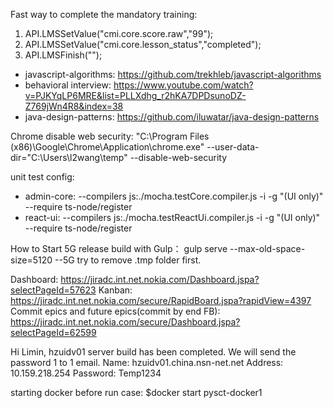 Fast way to complete the mandatory training:
1. API.LMSSetValue("cmi.core.score.raw","99");
2. API.LMSSetValue("cmi.core.lesson_status","completed");
3. API.LMSFinish("");


- javascript-algorithms: https://github.com/trekhleb/javascript-algorithms
- behavioral interview: https://www.youtube.com/watch?v=PJKYqLP6MRE&list=PLLXdhg_r2hKA7DPDsunoDZ-Z769jWn4R8&index=38
- java-design-patterns: https://github.com/iluwatar/java-design-patterns


Chrome disable web security:
"C:\Program Files (x86)\Google\Chrome\Application\chrome.exe" --user-data-dir="C:\Users\l2wang\temp" --disable-web-security

unit test config:
- admin-core: --compilers js:./mocha.testCore.compiler.js -i -g "\(UI only\)" --require ts-node/register
- react-ui: --compilers js:./mocha.testReactUi.compiler.js -i -g "\(UI only\)" --require ts-node/register

How to Start 5G release build with Gulp：
gulp serve --max-old-space-size=5120 --5G
try to remove .tmp folder first.

Dashboard:  https://jiradc.int.net.nokia.com/Dashboard.jspa?selectPageId=57623
Kanban: https://jiradc.int.net.nokia.com/secure/RapidBoard.jspa?rapidView=4397
Commit epics and future epics(commit by end FB): https://jiradc.int.net.nokia.com/secure/Dashboard.jspa?selectPageId=62599

Hi Limin,
hzuidv01 server build has been completed. We will send the password 1 to 1 email.
Name:    hzuidv01.china.nsn-net.net
Address:  10.159.218.254
Password: Temp1234

starting docker before run case:
$docker start pysct-docker1